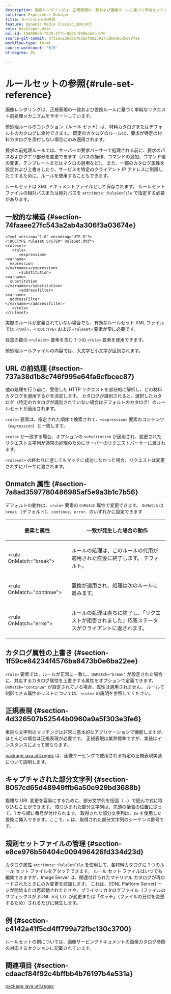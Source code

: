 ```yaml
---
description: 画像レンダリングは、正規表現の一致および置換ルールに基づく単純なリクエスト前処理メカニズムをサポートしています。
solution: Experience Manager
title: ルールセットの参照
feature: Dynamic Media Classic,SDK/API
role: Developer,User
exl-id: 194600d0-72d9-47fb-8525-598beb2ce17d
source-git-commit: bf31e5226cbb763e2fb82391772b64e5d5c89fae
workflow-type: tm+mt
source-wordcount: '619'
ht-degree: 0%

---
```


# ルールセットの参照{#rule-set-reference}

画像レンダリングは、正規表現の一致および置換ルールに基づく単純なリクエスト前処理メカニズムをサポートしています。

<!--<a id="section_F44601A65CE1451EAD0A449C66B773CC"></a>-->

前処理ルールのコレクション（*ルール セット*）は、材料カタログまたはデフォルトのカタログに添付できます。 既定のカタログのルールは、要求が特定の材料カタログを添付しない場合にのみ適用されます。

要求の前処理ルールでは、サーバーの要求パーサーで処理される前に、要求のパスおよびクエリ部分を変更できます（パスの操作、コマンドの追加、コマンド値の変更、テンプレートまたはマクロの適用など）。 また、一部のカタログ属性を設定および上書きしたり、サービスを特定のクライアント IP アドレスに制限したりするために、ルールを使用することもできます。

ルールセットは XML ドキュメントファイルとして保存されます。 ルールセットファイルの相対パスまたは絶対パスを `attribute::RuleSetFile` で指定する必要があります。

## 一般的な構造 {#section-74faaee27fc543a2ab4a306f3a03674e}

```
<?xml version="1.0" encoding="UTF-8"?>
<!DOCTYPE ruleset SYSTEM" RuleSet.dtd">
<ruleset>
   <rule>
      <expression>
<varname>
  expression
</varname></expression>
      <substitution>
<varname>
  substitution
</varname></substitution>
      <addressfilter>
<varname>
  addressFilter
</varname></addressfilter>
   </rule>
</ruleset>
```

実際のルールが定義されていない場合でも、有効なルールセット XML ファイルでは `<?xml>`、`<!DOCTYPE>` および `<ruleset>` 要素が常に必要です。

任意の数の `<ruleset>` 要素を含む 1 つの `<rule>` 要素を使用できます。

前処理ルールファイルの内容では、大文字と小文字が区別されます。

## URL の前処理 {#section-737a38d1b8c746f995e64fa6cfbcec87}

他の処理を行う前に、受信した HTTP リクエストを部分的に解析し、どの材料カタログを適用するかを決定します。 カタログが識別されると、選択したカタログ（特定のカタログが識別されていない場合はデフォルトのカタログ）のルールセットが適用されます。

`<rule>` 要素は、指定された順序で検索されて、`<expression>` 要素のコンテンツ（*`expression`*）と一致します。

`<rule>` が一致する場合、オプションの *`substitution`* が適用され、変更されたリクエスト文字列が通常の処理のためにサーバーのリクエストパーサーに渡されます。

`<ruleset>` の終わりに達してもマッチに成功しなかった場合、リクエストは変更されずにパーサに渡されます。

## Onmatch 属性 {#section-7a8ad3597780486985af5e9a3b1c7b56}

デフォルトの動作は、`<rule>` 要素の `OnMatch` 属性で変更できます。 `OnMatch` は `break` （デフォルト）、`continue`、`error.` のいずれかに設定できます

<table id="table_4CABF55B33854A128D5F326B31C6C397"> 
 <thead> 
  <tr> 
   <th colname="col1" class="entry"> <p>要素と属性 </p> </th> 
   <th colname="col2" class="entry"> <p>一致が発生した場合の動作 </p> </th> 
  </tr> 
 </thead>
 <tbody> 
  <tr> 
   <td colname="col1"> <p><span class="codeph"> &lt;rule OnMatch="break"&gt;</span> </p> </td> 
   <td colname="col2"> <p>ルールの処理は、このルールの代用が適用された直後に終了します。 デフォルト。 </p> </td> 
  </tr> 
  <tr> 
   <td colname="col1"> <p><span class="codeph"> &lt;rule OnMatch="continue"&gt;</span> </p> </td> 
   <td colname="col2"> <p>置換が適用され、処理は次のルールに進みます。 </p> </td> 
  </tr> 
  <tr> 
   <td colname="col1"> <p><span class="codeph"> &lt;rule OnMatch="error"&gt;</span> </p> </td> 
   <td colname="col2"> <p>ルールの処理は直ちに終了し、「リクエストが拒否されました」応答ステータスがクライアントに返されます。 </p> </td> 
  </tr> 
 </tbody> 
</table>

## カタログ属性の上書き {#section-1f59ce84234f4576ba8473b0e6ba22ee}

`<rule>` 要素では、ルールが正常に一致し、`OnMatch="break"` が設定された場合に、対応するカタログ属性を上書きする属性をオプションで定義できます。 `OnMatch="continue"` が設定されている場合、属性は適用されません。 ルールで制御できる属性のリストについては、`<rule>` の説明を参照してください。

## 正規表現 {#section-4d326507b52544b0960a9a5f303e3fe6}

単純な文字列のマッチングは非常に基本的なアプリケーションで機能しますが、ほとんどの場合は正規表現が必要です。 正規表現は業界標準ですが、実装はインスタンスによって異なります。

[package java.util.regex](https://www2.cs.duke.edu/csed/java/jdk1.4.2/docs/api/) は、画像サービングで使用される特定の正規表現実装について説明します。

## キャプチャされた部分文字列 {#section-8057cd65d48949ffb6a50e929bd3688b}

複雑な URL 変更を容易にするために、部分文字列を括弧（...）で囲んで式に取り込むことができます。 取り込まれた部分文字列は、先頭の括弧の位置に従って、1 から順に番号が付けられます。 取得された部分文字列は、*`$n`* を使用した置換に挿入できます。ここで、*`n`* は、取得された部分文字列のシーケンス番号です。

## 規則セットファイルの管理 {#section-e8ce976b56404c009496426fd334d23d}

カタログ属性 `attribute::RuleSetFile` を使用して、各材料カタログに 1 つのルール セット ファイルをアタッチできます。 ルール セット ファイルはいつでも編集できますが、Image Server は、関連付けられたマテリアル カタログが再ロードされたときにのみ変更を認識します。 これは、[!DNL Platform Server] ージが開始または再起動されたときや、プライマリカタログファイル（ファイルのサフィックスが [!DNL .ini] い）が変更または「タッチ」（ファイルの日付を変更するため）されるたびに発生します。

## 例 {#section-c4142a41f5cd4ff799a72fbc130c3700}

ルールセットの例については、画像サービングドキュメントの画像カタログ参照の対応するセクションに記載されています。

## 関連項目 {#section-cdaacf84f92c4bffbb4b76197b4e531a}

[package java.util.regex](https://www2.cs.duke.edu/csed/java/jdk1.4.2/docs/api/)
